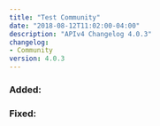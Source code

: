 ```yaml
---
title: "Test Community"
date: "2018-08-12T11:02:00-04:00"
description: "APIv4 Changelog 4.0.3"
changelog:
- Community
version: 4.0.3
---
```

### Added:

### Fixed:

